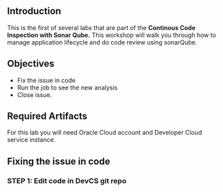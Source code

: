 

## Introduction

This is the first of several labs that are part of the **Continous Code Inspection with Sonar Qube.** This workshop will walk you through how to manage application lifecycle and do code review using sonarQube.

## Objectives

- Fix the issue in code
- Run the job to see the new analysis
- Close issue.

## Required Artifacts

For this lab you will need Oracle Cloud account and Developer Cloud service instance.

## Fixing the issue in code

### **STEP 1**: Edit code in DevCS git repo



